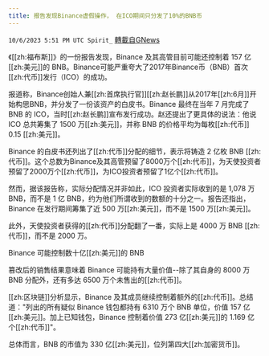 ```yaml
---
title: 报告发现Binance虚假操作， 在ICO期间只分发了10%的BNB币
---
```

`10/6/2023 5:51 PM UTC Spirit_` [轉載自GNews](https://gnews.org/articles/1794677)


《[[zh:福布斯]]》的一份报告发现，Binance 及其高管目前可能还控制着 157 亿[[zh:美元]]的 BNB。Binance可能严重夸大了2017年Binance币（BNB）首次[[zh:代币]]发行（ICO）的成功。

报道称，Binance创始人兼[[zh:首席执行官]][[zh:赵长鹏]]从2017年[[zh:6月]]开始构思BNB，并分发了一份该资产的白皮书。Binance 最终在当年 7 月完成了 BNB 的 ICO，当时[[zh:赵长鹏]]宣布发行成功。赵还提出了更具体的说法：他说 ICO 总共筹集了 1500 万[[zh:美元]]，并称 BNB 的价格平均为每枚[[zh:代币]] 0.15 [[zh:美元]]。

Binance 的白皮书还列出了[[zh:代币]]分配的细节，表示将铸造 2 亿枚 BNB [[zh:代币]]。这个总数为Binance及其高管预留了8000万个[[zh:代币]]，为天使投资者预留了2000万个[[zh:代币]]，为ICO投资者预留了1亿个[[zh:代币]]。

然而，据该报告称，实际分配情况并非如此，ICO 投资者实际收到的是 1,078 万 BNB，而不是 1 亿 BNB，约为他们所谓收到的数额的十分之一。报告还指出，Binance 在发行期间筹集了近 500 万[[zh:美元]]，而不是 1500 万[[zh:美元]]。

此外，天使投资者获得的[[zh:代币]]分配翻了一番，实际上是 4000 万 BNB [[zh:代币]]，而不是 2000 万。

Binance 可能控制数十亿[[zh:美元]]的 BNB

篡改后的销售结果意味着 Binance 可能持有大量价值--除了其自身的 8000 万 BNB 分配外，还有多达 6500 万个未售出的[[zh:代币]]。

[[zh:区块链]]分析显示，Binance 及其成员继续控制着额外的[[zh:代币]]。总结道："列出的所有疑似 Binance 钱包都持有 6310 万个 BNB 单位，价值 157 亿[[zh:美元]]。加上已知钱包，Binance 控制着价值 273 亿[[zh:美元]]的 1.169 亿个[[zh:代币]]"。

总体而言，BNB 的市值为 330 亿[[zh:美元]]，位列第四大[[zh:加密货币]]。


